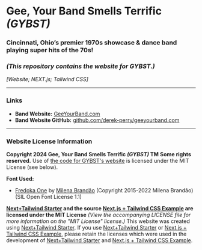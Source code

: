 # Gee, Your Band Smells Terrific _(GYBST)_
### Cincinnati, Ohio’s premier 1970s showcase & dance band playing super hits of the 70s!
### _(This repository contains the website for GYBST.)_
_[Website; NEXT.js; Tailwind CSS]_

---

### Links
- **Band Website:** [GeeYourBand.com](https://GeeYourBand.com "Visit the band website for Gee, Your Band Smells Terrific (GYBST) at GeeYourBand.com")
- **Band Website GitHub:** [github.com/derek-perry/geeyourband.com](https://github.com/derek-perry/geeyourband.com "Visit the GitHub for GeeYourBand.com at github.com/derek-perry/geeyourband.com")

---

### Website License Information
**Copyright 2024 Gee, Your Band Smells Terrific _(GYBST)_ TM**
**Some rights reserved.**
Use of [the code for GYBST's website](https://github.com/derek-perry/geeyourband.com "Visit the GitHub for GeeYourBand.com at github.com/derek-perry/geeyourband.com") is licensed under the MIT License (see below).

**Font Used:**
- [Fredoka One](https://github.com/hafontia-zz/Fredoka-One "View the Fredoka One font on GitHub") by [Milena Brandão](https://www.milenabdesign.com/portfolio/fredoka-fonts) (Copyright 2015-2022 Milena Brandão) (SIL Open Font License 1.1)

**[Next+Tailwind Starter](https://github.com/derek-perry/next-tailwind-starter "Visit the GitHub repository for this Next+Tailwind Starter at github.com/derek-perry/next-tailwind-starter") and the source [Next.js + Tailwind CSS Example](https://github.com/vercel/next.js/tree/deprecated-main/examples/with-tailwindcss "Visit the Official Next.js + Tailwind CSS Example that this Starter was Based On at github.com/vercel/next.js/tree/deprecated-main/examples/with-tailwindcss") are licensed under the MIT License**
_(View the accompanying LICENSE file for more information on the "MIT License" license.)_
This website was created using [Next+Tailwind Starter](https://github.com/derek-perry/next-tailwind-starter "Visit the GitHub repository for this Next+Tailwind Starter at github.com/derek-perry/next-tailwind-starter"). If you use [Next+Tailwind Starter](https://github.com/derek-perry/next-tailwind-starter "Visit the GitHub repository for this Next+Tailwind Starter at github.com/derek-perry/next-tailwind-starter") or [Next.js + Tailwind CSS Example](https://github.com/vercel/next.js/tree/deprecated-main/examples/with-tailwindcss "Visit the Official Next.js + Tailwind CSS Example that this Starter was Based On at github.com/vercel/next.js/tree/deprecated-main/examples/with-tailwindcss"), please retain the licenses which were used in the development of [Next+Tailwind Starter](https://github.com/derek-perry/next-tailwind-starter "Visit the GitHub repository for this Next+Tailwind Starter at github.com/derek-perry/next-tailwind-starter") and [Next.js + Tailwind CSS Example](https://github.com/vercel/next.js/tree/deprecated-main/examples/with-tailwindcss "Visit the Official Next.js + Tailwind CSS Example that this Starter was Based On at github.com/vercel/next.js/tree/deprecated-main/examples/with-tailwindcss").